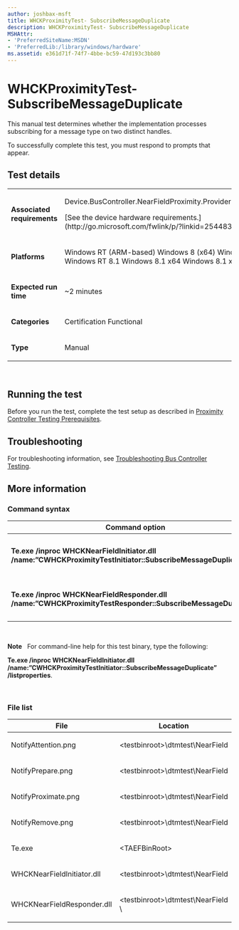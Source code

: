 ```yaml
---
author: joshbax-msft
title: WHCKProximityTest- SubscribeMessageDuplicate
description: WHCKProximityTest- SubscribeMessageDuplicate
MSHAttr:
- 'PreferredSiteName:MSDN'
- 'PreferredLib:/library/windows/hardware'
ms.assetid: e361d71f-74f7-4bbe-bc59-47d193c3bb80
---
```


# WHCKProximityTest- SubscribeMessageDuplicate


This manual test determines whether the implementation processes subscribing for a message type on two distinct handles.

To successfully complete this test, you must respond to prompts that appear.

## Test details


<table>
<colgroup>
<col width="50%" />
<col width="50%" />
</colgroup>
<tbody>
<tr class="odd">
<td><p><strong>Associated requirements</strong></p></td>
<td><p>Device.BusController.NearFieldProximity.ProviderImplementation</p>
<p>[See the device hardware requirements.](http://go.microsoft.com/fwlink/p/?linkid=254483)</p></td>
</tr>
<tr class="even">
<td><p><strong>Platforms</strong></p></td>
<td><p>Windows RT (ARM-based) Windows 8 (x64) Windows 8 (x86) Windows RT 8.1 Windows 8.1 x64 Windows 8.1 x86</p></td>
</tr>
<tr class="odd">
<td><p><strong>Expected run time</strong></p></td>
<td><p>~2 minutes</p></td>
</tr>
<tr class="even">
<td><p><strong>Categories</strong></p></td>
<td><p>Certification Functional</p></td>
</tr>
<tr class="odd">
<td><p><strong>Type</strong></p></td>
<td><p>Manual</p></td>
</tr>
</tbody>
</table>

 

## Running the test


Before you run the test, complete the test setup as described in [Proximity Controller Testing Prerequisites](proximity-controller-testing-prerequisites.md).

## Troubleshooting


For troubleshooting information, see [Troubleshooting Bus Controller Testing](troubleshooting-bus-controller-testing.md).

## More information


### Command syntax

<table>
<colgroup>
<col width="50%" />
<col width="50%" />
</colgroup>
<thead>
<tr class="header">
<th>Command option</th>
<th>Description</th>
</tr>
</thead>
<tbody>
<tr class="odd">
<td><p><strong>Te.exe /inproc WHCKNearFieldInitiator.dll /name:”CWHCKProximityTestInitiator::SubscribeMessageDuplicate”</strong></p></td>
<td><p>Side A - Runs the test.</p></td>
</tr>
<tr class="even">
<td><p><strong>Te.exe /inproc WHCKNearFieldResponder.dll /name:”CWHCKProximityTestResponder::SubscribeMessageDuplicate”</strong></p></td>
<td><p>Side B - Runs the test.</p></td>
</tr>
</tbody>
</table>

 

**Note**  
For command-line help for this test binary, type the following:

**Te.exe /inproc WHCKNearFieldInitiator.dll /name:”CWHCKProximityTestInitiator::SubscribeMessageDuplicate” /listproperties**.

 

### File list

<table>
<colgroup>
<col width="50%" />
<col width="50%" />
</colgroup>
<thead>
<tr class="header">
<th>File</th>
<th>Location</th>
</tr>
</thead>
<tbody>
<tr class="odd">
<td><p>NotifyAttention.png</p></td>
<td><p>&lt;testbinroot&gt;\dtmtest\NearField</p></td>
</tr>
<tr class="even">
<td><p>NotifyPrepare.png</p></td>
<td><p>&lt;testbinroot&gt;\dtmtest\NearField</p></td>
</tr>
<tr class="odd">
<td><p>NotifyProximate.png</p></td>
<td><p>&lt;testbinroot&gt;\dtmtest\NearField</p></td>
</tr>
<tr class="even">
<td><p>NotifyRemove.png</p></td>
<td><p>&lt;testbinroot&gt;\dtmtest\NearField</p></td>
</tr>
<tr class="odd">
<td><p>Te.exe</p></td>
<td><p>&lt;TAEFBinRoot&gt;</p></td>
</tr>
<tr class="even">
<td><p>WHCKNearFieldInitiator.dll</p></td>
<td><p>&lt;testbinroot&gt;\dtmtest\NearField</p></td>
</tr>
<tr class="odd">
<td><p>WHCKNearFieldResponder.dll</p></td>
<td><p>&lt;testbinroot&gt;\dtmtest\NearField \</p></td>
</tr>
</tbody>
</table>

 

 

 






